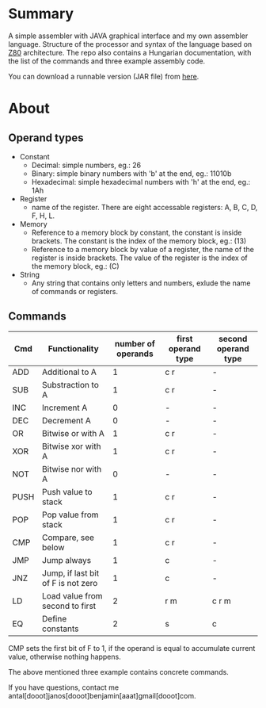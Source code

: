 # Summary

A simple assembler with JAVA graphical interface and my own assembler language. Structure of the processor and syntax of the language based on [Z80](https://www.google.hu/search?q=z80 "See more") architecture. The repo also contains a Hungarian documentation, with the list of the commands and three example assembly code.

You can download a runnable version (JAR file) from [here](https://github.com/antaljanosbenjamin/assembler/blob/master/assembler.jar "Try out!").

# About

## Operand types
  * Constant
    - Decimal: simple numbers, eg.: 26
    - Binary: simple binary numbers with 'b' at the end, eg.: 11010b
    - Hexadecimal: simple hexadecimal numbers with 'h' at the end, eg.: 1Ah
  * Register
    - name of the register. There are eight accessable registers: A, B, C, D, F, H, L.
  * Memory
    - Reference to a memory block by constant, the constant is inside brackets. 
        The constant is the index of the memory block, eg.: (13)
    - Reference to a memory block by value of a register, the name of the register is inside brackets. 
        The value of the register is the index of the memory block, eg.: (C)
  * String
    - Any string that contains only letters and numbers, exlude the name of commands or registers.

## Commands
 
| Cmd  | Functionality                      | number of operands | first operand type | second operand type |
|------|------------------------------------|--------------------|--------------------|---------------------|
| ADD  | Additional to A                    | 1                  | c r                | -                   |
| SUB  | Substraction to A                  | 1                  | c r                | -                   |
| INC  | Increment A                        | 0                  | -                  | -                   |
| DEC  | Decrement A                        | 0                  | -                  | -                   |
| OR   | Bitwise or with A                  | 1                  | c r                | -                   |
| XOR  | Bitwise xor with A                 | 1                  | c r                | -                   |
| NOT  | Bitwise nor with A                 | 0                  | -                  | -                   |
| PUSH | Push value to stack                | 1                  | c r                | -                   |
| POP  | Pop value from stack               | 1                  | c r                | -                   |
| CMP  | Compare, see below                 | 1                  | c r                | -                   |
| JMP  | Jump always                        | 1                  | c                  | -                   |
| JNZ  | Jump, if last bit of F is not zero | 1                  | c                  | -                   |
| LD   | Load value from second to first    | 2                  | r m                | c r m               |
| EQ   | Define constants                   | 2                  | s                  | c                   |

CMP sets the first bit of F to 1, if the operand is equal to accumulate current value, otherwise nothing happens. 

The above mentioned three example contains concrete commands.

If you have questions, contact me antal[dooot]janos[dooot]benjamin[aaat]gmail[dooot]com.

